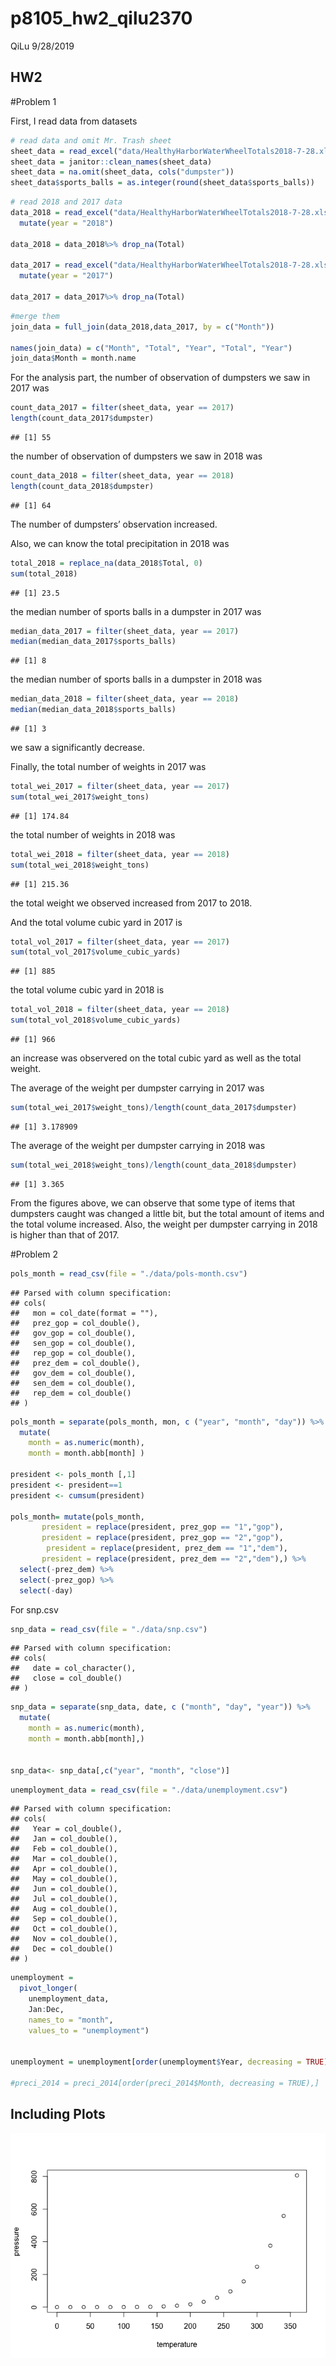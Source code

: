 p8105\_hw2\_qilu2370
================
QiLu
9/28/2019

## HW2

\#Problem 1

First, I read data from datasets

``` r
# read data and omit Mr. Trash sheet
sheet_data = read_excel("data/HealthyHarborWaterWheelTotals2018-7-28.xlsx", sheet = "Mr. Trash Wheel", range = "A2:N336")
sheet_data = janitor::clean_names(sheet_data)
sheet_data = na.omit(sheet_data, cols("dumpster"))
sheet_data$sports_balls = as.integer(round(sheet_data$sports_balls))
```

``` r
# read 2018 and 2017 data
data_2018 = read_excel("data/HealthyHarborWaterWheelTotals2018-7-28.xlsx", sheet = "2018 Precipitation", range = "A2:B14") %>%
  mutate(year = "2018")

data_2018 = data_2018%>% drop_na(Total)

data_2017 = read_excel("data/HealthyHarborWaterWheelTotals2018-7-28.xlsx", sheet = "2017 Precipitation", range = "A2:B14") %>%
  mutate(year = "2017")

data_2017 = data_2017%>% drop_na(Total)
```

``` r
#merge them
join_data = full_join(data_2018,data_2017, by = c("Month"))

names(join_data) = c("Month", "Total", "Year", "Total", "Year")
join_data$Month = month.name
```

For the analysis part, the number of observation of dumpsters we saw in
2017 was

``` r
count_data_2017 = filter(sheet_data, year == 2017)
length(count_data_2017$dumpster)
```

    ## [1] 55

the number of observation of dumpsters we saw in 2018 was

``` r
count_data_2018 = filter(sheet_data, year == 2018)
length(count_data_2018$dumpster)
```

    ## [1] 64

The number of dumpsters’ observation increased.

Also, we can know the total precipitation in 2018 was

``` r
total_2018 = replace_na(data_2018$Total, 0)
sum(total_2018)
```

    ## [1] 23.5

the median number of sports balls in a dumpster in 2017 was

``` r
median_data_2017 = filter(sheet_data, year == 2017)
median(median_data_2017$sports_balls)
```

    ## [1] 8

the median number of sports balls in a dumpster in 2018 was

``` r
median_data_2018 = filter(sheet_data, year == 2018)
median(median_data_2018$sports_balls)
```

    ## [1] 3

we saw a significantly decrease.

Finally, the total number of weights in 2017 was

``` r
total_wei_2017 = filter(sheet_data, year == 2017)
sum(total_wei_2017$weight_tons)
```

    ## [1] 174.84

the total number of weights in 2018 was

``` r
total_wei_2018 = filter(sheet_data, year == 2018)
sum(total_wei_2018$weight_tons)
```

    ## [1] 215.36

the total weight we observed increased from 2017 to 2018.

And the total volume cubic yard in 2017 is

``` r
total_vol_2017 = filter(sheet_data, year == 2017)
sum(total_vol_2017$volume_cubic_yards)
```

    ## [1] 885

the total volume cubic yard in 2018 is

``` r
total_vol_2018 = filter(sheet_data, year == 2018)
sum(total_vol_2018$volume_cubic_yards)
```

    ## [1] 966

an increase was observered on the total cubic yard as well as the total
weight.

The average of the weight per dumpster carrying in 2017 was

``` r
sum(total_wei_2017$weight_tons)/length(count_data_2017$dumpster)
```

    ## [1] 3.178909

The average of the weight per dumpster carrying in 2018 was

``` r
sum(total_wei_2018$weight_tons)/length(count_data_2018$dumpster)
```

    ## [1] 3.365

From the figures above, we can observe that some type of items that
dumpsters caught was changed a little bit, but the total amount of items
and the total volume increased. Also, the weight per dumpster carrying
in 2018 is higher than that of 2017.

\#Problem 2

``` r
pols_month = read_csv(file = "./data/pols-month.csv")
```

    ## Parsed with column specification:
    ## cols(
    ##   mon = col_date(format = ""),
    ##   prez_gop = col_double(),
    ##   gov_gop = col_double(),
    ##   sen_gop = col_double(),
    ##   rep_gop = col_double(),
    ##   prez_dem = col_double(),
    ##   gov_dem = col_double(),
    ##   sen_dem = col_double(),
    ##   rep_dem = col_double()
    ## )

``` r
pols_month = separate(pols_month, mon, c ("year", "month", "day")) %>%
  mutate(
    month = as.numeric(month),
    month = month.abb[month] ) 

president <- pols_month [,1]
president <- president==1
president <- cumsum(president)

pols_month= mutate(pols_month, 
       president = replace(president, prez_gop == "1","gop"),
       president = replace(president, prez_gop == "2","gop"),
        president = replace(president, prez_dem == "1","dem"),
       president = replace(president, prez_dem == "2","dem"),) %>%
  select(-prez_dem) %>%
  select(-prez_gop) %>%
  select(-day)
```

For snp.csv

``` r
snp_data = read_csv(file = "./data/snp.csv")
```

    ## Parsed with column specification:
    ## cols(
    ##   date = col_character(),
    ##   close = col_double()
    ## )

``` r
snp_data = separate(snp_data, date, c ("month", "day", "year")) %>%
  mutate(
    month = as.numeric(month),
    month = month.abb[month],)
  

snp_data<- snp_data[,c("year", "month", "close")]
```

``` r
unemployment_data = read_csv(file = "./data/unemployment.csv")
```

    ## Parsed with column specification:
    ## cols(
    ##   Year = col_double(),
    ##   Jan = col_double(),
    ##   Feb = col_double(),
    ##   Mar = col_double(),
    ##   Apr = col_double(),
    ##   May = col_double(),
    ##   Jun = col_double(),
    ##   Jul = col_double(),
    ##   Aug = col_double(),
    ##   Sep = col_double(),
    ##   Oct = col_double(),
    ##   Nov = col_double(),
    ##   Dec = col_double()
    ## )

``` r
unemployment = 
  pivot_longer(
    unemployment_data, 
    Jan:Dec,
    names_to = "month", 
    values_to = "unemployment") 
  

unemployment = unemployment[order(unemployment$Year, decreasing = TRUE),]

#preci_2014 = preci_2014[order(preci_2014$Month, decreasing = TRUE),]
```

## Including Plots

![](p8105_hw2_ql2370_files/figure-gfm/pressure-1.png)<!-- -->
